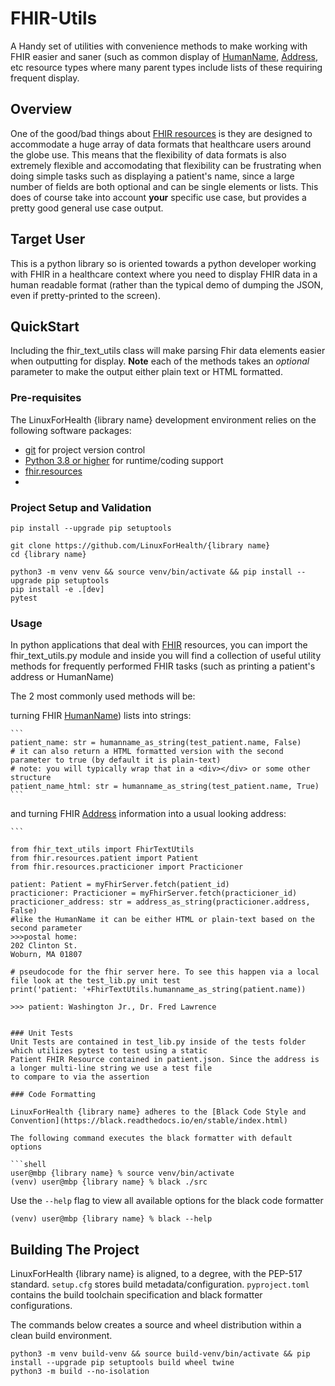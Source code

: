 # FHIR-Utils
A Handy set of utilities with convenience methods to make working with FHIR easier and saner (such as common display of
[HumanName](http://hl7.org/fhir/datatypes.html#HumanName), [Address](http://hl7.org/fhir/datatypes.html#Address), etc 
resource types where many parent types include lists of these requiring frequent display.

## Overview

One of the good/bad things about [FHIR resources](http://hl7.org/fhir/resourcelist.html) is they are designed to 
accommodate a huge array of data formats that healthcare users around the globe use. This means that the flexibility 
of data formats is also extremely flexible and accomodating that flexibility can be frustrating when doing simple 
tasks such as displaying a patient's name, since a large number of fields are both optional and can be single elements 
or lists. This does of course take into account **your** specific use case, but provides a pretty good general use 
case output.

## Target User
This is a python library so is oriented towards a python developer working with FHIR in a healthcare context where
you need to display FHIR data in a human readable format (rather than the typical demo of dumping the JSON, even if
pretty-printed to the screen).

## QuickStart
Including the fhir_text_utils class will make parsing Fhir data elements easier when outputting for display. 
**Note** each of the methods takes an *optional* parameter to make the output either plain text or HTML formatted.

### Pre-requisites
The LinuxForHealth {library name} development environment relies on the following software packages:

- [git](https://git-scm.com) for project version control
- [Python 3.8 or higher](https://www.python.org/downloads/) for runtime/coding support
- [fhir.resources](https://pypi.org/project/fhir.resources/)
- 
### Project Setup and Validation
```shell
pip install --upgrade pip setuptools

git clone https://github.com/LinuxForHealth/{library name}
cd {library name}

python3 -m venv venv && source venv/bin/activate && pip install --upgrade pip setuptools 
pip install -e .[dev]
pytest
```
### Usage
In python applications that deal with [FHIR](http://hl7.org/fhir/) resources, you can import the fhir_text_utils.py module and inside you will find a collection of useful utility methods for frequently performed FHIR tasks (such as printing a patient's address or HumanName)

The 2 most commonly used methods will be: 

turning FHIR [HumanName](http://hl7.org/fhir/datatypes.html#HumanName)) lists into strings:

    ```
    patient_name: str = humanname_as_string(test_patient.name, False)
    # it can also return a HTML formatted version with the second parameter to true (by default it is plain-text)
    # note: you will typically wrap that in a <div></div> or some other structure
    patient_name_html: str = humanname_as_string(test_patient.name, True)
    ```
and turning FHIR [Address](http://hl7.org/fhir/datatypes.html#Address) information into a usual looking address: 
 
    ```

    from fhir_text_utils import FhirTextUtils
    from fhir.resources.patient import Patient
    from fhir.resources.practicioner import Practicioner

    patient: Patient = myFhirServer.fetch(patient_id)
    practicioner: Practicioner = myFhirServer.fetch(practicioner_id)
    practicioner_address: str = address_as_string(practicioner.address, False)
    #like the HumanName it can be either HTML or plain-text based on the second parameter
    >>>postal home:
	202 Clinton St. 
	Woburn, MA 01807
    
    # pseudocode for the fhir server here. To see this happen via a local file look at the test_lib.py unit test
    print('patient: '+FhirTextUtils.humanname_as_string(patient.name))

    >>> patient: Washington Jr., Dr. Fred Lawrence
```

### Unit Tests
Unit Tests are contained in test_lib.py inside of the tests folder which utilizes pytest to test using a static
Patient FHIR Resource contained in patient.json. Since the address is a longer multi-line string we use a test file
to compare to via the assertion

### Code Formatting

LinuxForHealth {library name} adheres to the [Black Code Style and Convention](https://black.readthedocs.io/en/stable/index.html)

The following command executes the black formatter with default options

```shell
user@mbp {library name} % source venv/bin/activate
(venv) user@mbp {library name} % black ./src
```

Use the `--help` flag to view all available options for the black code formatter

```shell
(venv) user@mbp {library name} % black --help
```

## Building The Project
LinuxForHealth {library name} is aligned, to a degree, with the PEP-517 standard. `setup.cfg` stores build metadata/configuration.
`pyproject.toml` contains the build toolchain specification and black formatter configurations.

The commands below creates a source and wheel distribution within a clean build environment.

```shell
python3 -m venv build-venv && source build-venv/bin/activate && pip install --upgrade pip setuptools build wheel twine
python3 -m build --no-isolation
```
